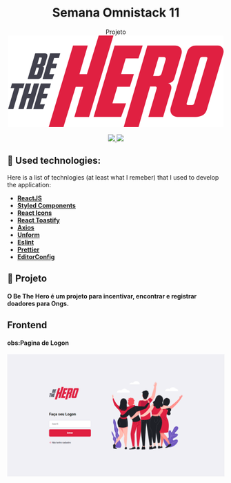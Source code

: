  
<h1 align="center">Semana Omnistack 11</h1>
<p align="center">Projeto <img src="https://github.com/TI-1986/be-the-hero/blob/master/frontend/src/assets/logo.svg"></img> </p>
<p align="center">

  </a>
    <a aria-label="Dias" href="https://rocketseat.com.br/aulas/semanaomnistack11/11.0?aula=1">
    <img src="https://img.shields.io/badge/Dia-1%20de%203-orange"></img>
  </a>
  
  <a aria-label="Repo Size" href="README.md">
  	<img src="https://img.shields.io/github/repo-size/LeoGHz/DoeSangue.svg"></img>
  </a>
  
  :wrench: Used technologies:
----------------------
Here is a list of technlogies (at least what I remeber) that I used to develop the application:

- [**ReactJS**](https://reactjs.org/)
- [**Styled Components**](https://styled-components.com/)
- [**React Icons**](https://react-icons.netlify.com/#/)
- [**React Toastify**](https://github.com/fkhadra/react-toastify)
- [**Axios**](https://github.com/axios/axios)
- [**Unform**](https://unform.dev/)
- [**Eslint**](https://eslint.org/)
- [**Prettier**](https://prettier.io/)
- [**EditorConfig**](https://editorconfig.org/)

## 🚀 Projeto

#### O Be The Hero é um projeto para incentivar, encontrar e registrar doadores para Ongs.

## Frontend

#### obs:Pagina de Logon
<img align="center" src="./img/Frontend.png"></img>
